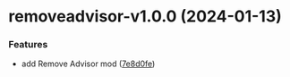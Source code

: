 # removeadvisor-v1.0.0 (2024-01-13)


### Features

* add Remove Advisor mod ([7e8d0fe](https://github.com/Bomret/CitiesSkylinesMods/commit/7e8d0fe722da95c93ec00abe30b559c6ae5f0b81))
